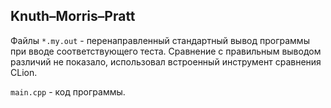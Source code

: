 ## Knuth–Morris–Pratt

Файлы `*.my.out` - перенаправленный стандартный вывод программы при вводе соответствующего теста. Сравнение с правильным выводом различий не показало, использовал встроенный инструмент сравнения CLion.

`main.cpp` - код программы.